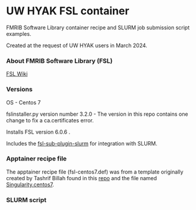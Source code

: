 # UW HYAK FSL container

FMRIB Software Library container recipe and SLURM job submission script examples. 

Created at the request of UW HYAK users in March 2024. 

### About FMRIB Software Library (FSL)

 [FSL Wiki](https://fsl.fmrib.ox.ac.uk/fsl/fslwiki/FSL)

 ### Versions

 OS - Centos 7 
 
 fslinstaller.py version number 3.2.0 - The version in this repo contains one change to fix a ca.certificates error. 

 Installs FSL version 6.0.6 .

 Includes the [fsl-sub-plugin-slurm](https://git.fmrib.ox.ac.uk/fsl/fsl_sub_plugin_slurm) for integration with SLURM. 

 ### Apptainer recipe file

The apptainer recipe file (fsl-centos7.def) was from a template originally created by Tashrif Billah found in this [repo](https://github.com/pnlbwh/fsl-containers/tree/master) and the file named [Singularity.centos7](https://github.com/pnlbwh/fsl-containers/blob/master/Singularity.centos7).

### SLURM script

